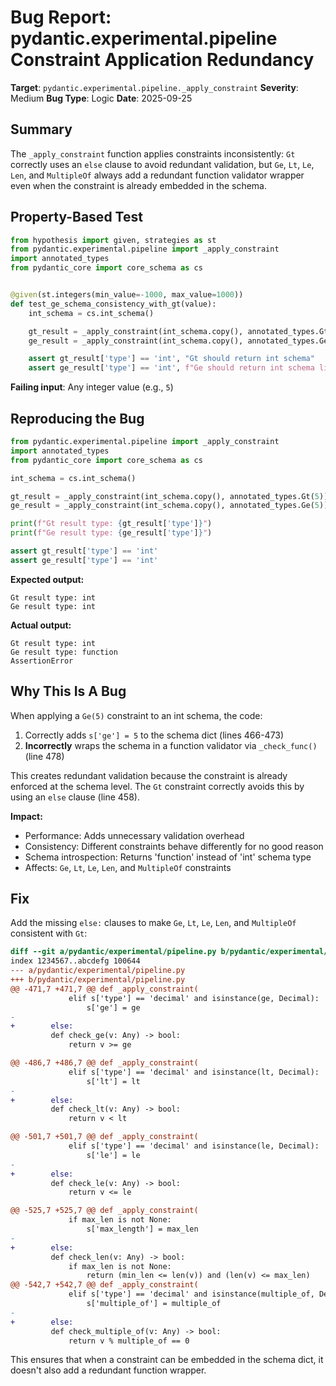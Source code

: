 # Bug Report: pydantic.experimental.pipeline Constraint Application Redundancy

**Target**: `pydantic.experimental.pipeline._apply_constraint`
**Severity**: Medium
**Bug Type**: Logic
**Date**: 2025-09-25

## Summary

The `_apply_constraint` function applies constraints inconsistently: `Gt` correctly uses an `else` clause to avoid redundant validation, but `Ge`, `Lt`, `Le`, `Len`, and `MultipleOf` always add a redundant function validator wrapper even when the constraint is already embedded in the schema.

## Property-Based Test

```python
from hypothesis import given, strategies as st
from pydantic.experimental.pipeline import _apply_constraint
import annotated_types
from pydantic_core import core_schema as cs


@given(st.integers(min_value=-1000, max_value=1000))
def test_ge_schema_consistency_with_gt(value):
    int_schema = cs.int_schema()

    gt_result = _apply_constraint(int_schema.copy(), annotated_types.Gt(value))
    ge_result = _apply_constraint(int_schema.copy(), annotated_types.Ge(value))

    assert gt_result['type'] == 'int', "Gt should return int schema"
    assert ge_result['type'] == 'int', f"Ge should return int schema like Gt, got '{ge_result['type']}'"
```

**Failing input**: Any integer value (e.g., `5`)

## Reproducing the Bug

```python
from pydantic.experimental.pipeline import _apply_constraint
import annotated_types
from pydantic_core import core_schema as cs

int_schema = cs.int_schema()

gt_result = _apply_constraint(int_schema.copy(), annotated_types.Gt(5))
ge_result = _apply_constraint(int_schema.copy(), annotated_types.Ge(5))

print(f"Gt result type: {gt_result['type']}")
print(f"Ge result type: {ge_result['type']}")

assert gt_result['type'] == 'int'
assert ge_result['type'] == 'int'
```

**Expected output:**
```
Gt result type: int
Ge result type: int
```

**Actual output:**
```
Gt result type: int
Ge result type: function
AssertionError
```

## Why This Is A Bug

When applying a `Ge(5)` constraint to an int schema, the code:
1. Correctly adds `s['ge'] = 5` to the schema dict (lines 466-473)
2. **Incorrectly** wraps the schema in a function validator via `_check_func()` (line 478)

This creates redundant validation because the constraint is already enforced at the schema level. The `Gt` constraint correctly avoids this by using an `else` clause (line 458).

**Impact:**
- Performance: Adds unnecessary validation overhead
- Consistency: Different constraints behave differently for no good reason
- Schema introspection: Returns 'function' instead of 'int' schema type
- Affects: `Ge`, `Lt`, `Le`, `Len`, and `MultipleOf` constraints

## Fix

Add the missing `else:` clauses to make `Ge`, `Lt`, `Le`, `Len`, and `MultipleOf` consistent with `Gt`:

```diff
diff --git a/pydantic/experimental/pipeline.py b/pydantic/experimental/pipeline.py
index 1234567..abcdefg 100644
--- a/pydantic/experimental/pipeline.py
+++ b/pydantic/experimental/pipeline.py
@@ -471,7 +471,7 @@ def _apply_constraint(
             elif s['type'] == 'decimal' and isinstance(ge, Decimal):
                 s['ge'] = ge
-
+        else:
         def check_ge(v: Any) -> bool:
             return v >= ge

@@ -486,7 +486,7 @@ def _apply_constraint(
             elif s['type'] == 'decimal' and isinstance(lt, Decimal):
                 s['lt'] = lt
-
+        else:
         def check_lt(v: Any) -> bool:
             return v < lt

@@ -501,7 +501,7 @@ def _apply_constraint(
             elif s['type'] == 'decimal' and isinstance(le, Decimal):
                 s['le'] = le
-
+        else:
         def check_le(v: Any) -> bool:
             return v <= le

@@ -525,7 +525,7 @@ def _apply_constraint(
             if max_len is not None:
                 s['max_length'] = max_len
-
+        else:
         def check_len(v: Any) -> bool:
             if max_len is not None:
                 return (min_len <= len(v)) and (len(v) <= max_len)
@@ -542,7 +542,7 @@ def _apply_constraint(
             elif s['type'] == 'decimal' and isinstance(multiple_of, Decimal):
                 s['multiple_of'] = multiple_of
-
+        else:
         def check_multiple_of(v: Any) -> bool:
             return v % multiple_of == 0
```

This ensures that when a constraint can be embedded in the schema dict, it doesn't also add a redundant function wrapper.